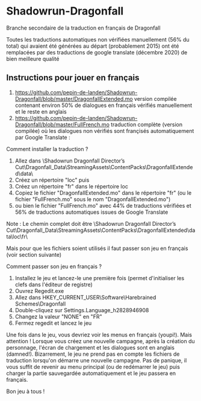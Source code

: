 # Shadowrun-Dragonfall

Branche secondaire de la traduction en français de Dragonfall

Toutes les traductions automatiques non vérifiées manuellement (56% du total) qui avaient été générées au départ (probablement 2015) ont été remplacées par des traductions de google translate (décembre 2020) de bien meilleure qualité

## Instructions pour jouer en français

1. <https://github.com/pepin-de-landen/Shadowrun-Dragonfall/blob/master/DragonfallExtended.mo> version compilée contenant environ 50% de dialogues en français vérifiés manuellement et le reste en anglais
2. <https://github.com/pepin-de-landen/Shadowrun-Dragonfall/blob/master/FullFrench.mo> traduction complète (version compilée) où les dialogues non vérifiés sont françisés automatiquement par Google Translate :

Comment installer la traduction ?

1. Allez dans \Shadowrun Dragonfall Director’s Cut\Dragonfall_Data\StreamingAssets\ContentPacks\DragonfallExtended\data\
2. Créez un répertoire "loc" puis
3. Créez un répertoire "fr" dans le répertoire loc
4. Copiez le fichier "DragonfallExtended.mo" dans le répertoire "fr" (ou le fichier "FullFrench.mo" sous le nom "DragonfallExtended.mo")
5. ou bien le fichier "FullFrench.mo" avec  44% de traductions vérifiées et 56% de traductions automatiques issues de Google Translate

Note : Le chemin complet doit être \Shadowrun Dragonfall Director’s Cut\Dragonfall_Data\StreamingAssets\ContentPacks\DragonfallExtended\data\loc\fr\

Mais pour que les fichiers soient utilisés il faut passer son jeu en français (voir section suivante)

 Comment passer son jeu en français ?

1. Installez le jeu et lancez-le une première fois (permet d'initialiser les clefs dans l'éditeur de registre)
2. Ouvrez Regedit.exe
3. Allez dans HKEY_CURRENT_USER\Software\Harebrained Schemes\Dragonfall
4. Double-cliquez sur Settings.Language_h2828946908
5. Changez la valeur "NONE" en "FR"
6. Fermez regedit et lancez le jeu

Une fois dans le jeu, vous devriez voir les menus en français (youpi!). Mais attention !
Lorsque vous créez une nouvelle campagne, après la création du personnage, l'écran de chargement et les dialogues sont en anglais (damned!).
Bizarrement, le jeu ne prend pas en compte les fichiers de traduction lorsqu'on démarre une nouvelle campagne.
Pas de panique, il vous suffit de revenir au menu principal (ou de redémarrer le jeu) puis charger la partie sauvegardée automatiquement et le jeu passera en français.

Bon jeu à tous !
